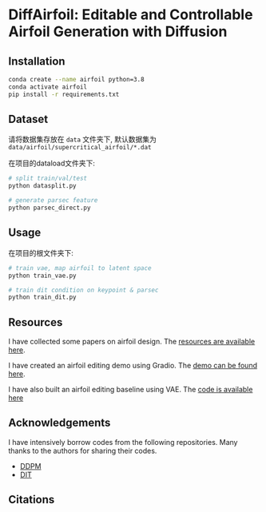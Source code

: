 # DiffAirfoil:  Editable and Controllable Airfoil Generation with Diffusion

## Installation

```bash
conda create --name airfoil python=3.8
conda activate airfoil
pip install -r requirements.txt
```

## Dataset

请将数据集存放在 `data` 文件夹下, 默认数据集为 `data/airfoil/supercritical_airfoil/*.dat`

在项目的dataload文件夹下:

```bash
# split train/val/test
python datasplit.py 

# generate parsec feature
python parsec_direct.py 
```

## Usage

在项目的根文件夹下:

```bash
# train vae, map airfoil to latent space
python train_vae.py

# train dit condition on keypoint & parsec
python train_dit.py
```



## Resources

I have collected some papers on airfoil design. The [resources are available here](https://github.com/hitcslj/awesome-airfoil-design).

I have created an airfoil editing demo using Gradio. The [demo can be found here](https://github.com/hitcslj/airfoil-demo).

I have also built an airfoil editing baseline using VAE. The [code is available here](https://github.com/hitcslj/Airfoil)

## Acknowledgements

I have intensively borrow codes from the following repositories. Many thanks to the authors for sharing their codes.

- [DDPM](https://github.com/abarankab/DDPM)
- [DIT](https://github.com/facebookresearch/DiT)


## Citations
